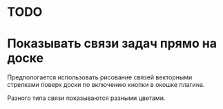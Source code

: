# TODO

# Показывать связи задач прямо на доске

Предпологается использовать рисование связей векторными стрелками поверх доски
по включению кнопки в окошке плагина.

Разного типа связи показываются разными цветами.
